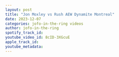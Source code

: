 ```yaml
---
layout: post
title: "Jon Moxley vs Rush AEW Dynamite Montreal"
date: 2023-12-07
categories: jofo-in-the-ring videos
author: jofo-in-the-ring
spotify_track_id: 
youtube_video_id: 8cID-3XGcuE
apple_track_id: 
youtube_metadata: 
---
```

